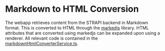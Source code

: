 # Markdown to HTML Conversion
The webapp retrieves content from the STRAPI backend in Markdown format. This is converted to HTML through the [markedjs](https://github.com/markedjs/marked/blob/master/src/Renderer.js) library. HTML attributes that are converted using markedjs can be expanded upon using a renderer. All relevant code is contained in the [markdownHtmlConverterService.ts](../../src/services/markdownHtmlConverterService.ts).